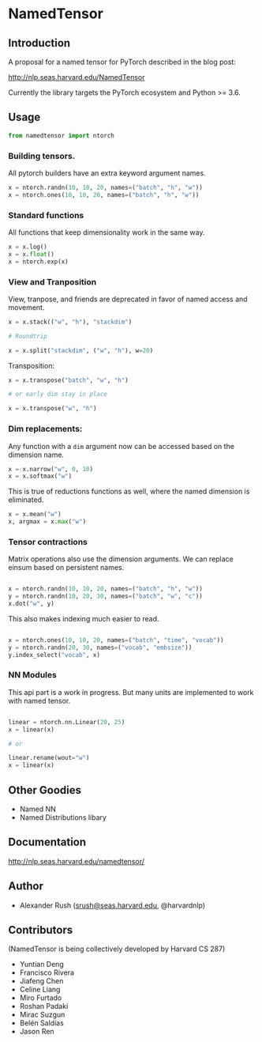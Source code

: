 # NamedTensor

## Introduction

A proposal for a named tensor for PyTorch described in the blog post:

http://nlp.seas.harvard.edu/NamedTensor

Currently the library targets the PyTorch ecosystem and Python >= 3.6.

## Usage

```python
from namedtensor import ntorch
```

### Building tensors.

All pytorch builders have an extra keyword argument names.

```python
x = ntorch.randn(10, 10, 20, names=("batch", "h", "w"))
x = ntorch.ones(10, 10, 20, names=("batch", "h", "w"))
```


### Standard functions

All functions that keep dimensionality work in the same way.

```python
x = x.log()
x = x.float()
x = ntorch.exp(x)
```

### View and Tranposition

View, tranpose, and friends are deprecated in favor of named
access and movement.


```python
x = x.stack(("w", "h"), "stackdim")

# Roundtrip

x = x.split("stackdim", ("w", "h"), w=20)
```

Transposition:

```python
x = x.transpose("batch", "w", "h")

# or early dim stay in place

x = x.transpose("w", "h")
```

### Dim replacements:

Any function with a `dim` argument now can be accessed based on the
dimension name.

```python
x = x.narrow("w", 0, 10)
x = x.softmax("w")
```

This is true of reductions functions as well, where the named
dimension is eliminated.

```python
x = x.mean("w")
x, argmax = x.max("w")
```

### Tensor contractions

Matrix operations also use the dimension arguments.
We can replace einsum based on persistent names.

```python

x = ntorch.randn(10, 10, 20, names=("batch", "h", "w"))
y = ntorch.randn(10, 20, 30, names=("batch", "w", "c"))
x.dot("w", y)
```

This also makes indexing much easier to read.

```python

x = ntorch.ones(10, 10, 20, names=("batch", "time", "vocab"))
y = ntorch.randn(20, 30, names=("vocab", "embsize"))
y.index_select("vocab", x)
```


### NN Modules

This api part is a work in progress. But many units are implemented to
work with named tensor.

```python

linear = ntorch.nn.Linear(20, 25)
x = linear(x)

# or

linear.rename(wout="w")
x = linear(x)

```

## Other Goodies
* Named NN
* Named Distributions libary

## Documentation

http://nlp.seas.harvard.edu/namedtensor/

## Author

* Alexander Rush (srush@seas.harvard.edu, @harvardnlp)

## Contributors

(NamedTensor is being collectively developed by Harvard CS 287)

* Yuntian Deng
* Francisco Rivera
* Jiafeng Chen
* Celine Liang
* Miro Furtado
* Roshan Padaki
* Mirac Suzgun
* Belén Saldías
* Jason Ren
